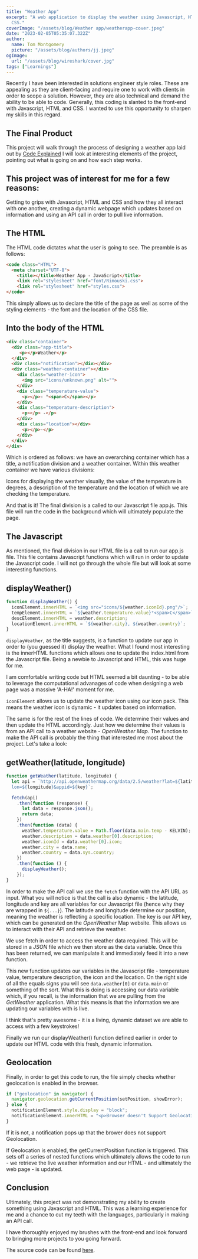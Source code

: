```yaml
---
title: "Weather App"
excerpt: "A web application to display the weather using Javascript, HTML and
  CSS."
coverImage: "/assets/blog/Weather app/weatherapp-cover.jpeg"
date: "2023-02-05T05:35:07.322Z"
author:
  name: Tom Montgomery
  picture: "/assets/blog/authors/jj.jpeg"
ogImage:
  url: "/assets/blog/wireshark/cover.jpg"
tags: ["Learnings"]
---
```


Recently I have been interested in solutions engineer style roles. These are appealing as they are client-facing and require one to work with clients in order to scope a solution. However, they are also technical and demand the ability to be able to code. Generally, this coding is slanted to the front-end with Javascript, HTML and CSS. I wanted to use this opportunity to sharpen my skills in this regard.

## The Final Product

This project will walk through the process of designing a weather app laid out by [Code Explained](https://www.youtube.com/watch?v=KqZGuzrY9D4) I will look at interesting elements of the project, pointing out what is going on and how each step works.

## This project was of interest for me for a few reasons:

Getting to grips with Javascript, HTML and CSS and how they all interact with one another, creating a dynamic webpage which updates based on information and using an API call in order to pull live information.

## The HTML

The HTML code dictates what the user is going to see. The preamble is as follows:

```html
<code class="HTML">
  <meta charset="UTF-8">
    <title></title>Weather App - JavaScript</title>
    <link rel="stylesheet" href="font/Rimouski.css">
    <link rel="stylesheet" href="styles.css">
</code>
```

This simply allows us to declare the title of the page as well as some of the styling elements - the font and the location of the CSS file.

## Into the body of the HTML

```html
<div class="container">
  <div class="app-title">
     <p></p>Weather</p>
  </div>
  <div class="notification"></div></div>
  <div class="weather-container"></div>
    <div class="weather-icon">
      <img src="icons/unknown.png" alt="">
    </div>
    <div class="temperature-value">
      <p></p>- °<span>C</span></p>
    </div>
    <div class="temperature-description">
      <p></p> -</p>
    </div>
    <div class="location"></div>
      <p></p>-</p>
    </div>
  </div>
</div>
```

Which is ordered as follows: we have an overarching container which has a title, a notification division and a weather container. Within this weather container we have various divisions:

Icons for displaying the weather visually, the value of the temperature in degrees, a description of the temperature and the location of which we are checking the temperature.

And that is it! The final division is a called to our Javascript file app.js. This file will run the code in the background which will ultimately populate the page.

## The Javascript

As mentioned, the final division in our HTML file is a call to run our app.js file. This file contains Javascript functions which will run in order to update the Javascript code. I will not go through the whole file but will look at some interesting functions.

## displayWeather()

```js
function displayWeather() {
  iconElement.innerHTML = `<img src="icons/${weather.iconId}.png"/>`;
  tempElement.innerHTML = `${weather.temperature.value}°<span>C</span>`;
  descElement.innerHTML = weather.description;
  locationElement.innerHTML = `${weather.city}, ${weather.country}`;
}
```

`displayWeather`, as the title suggests, is a function to update our app in order to (you guessed it) display the weather. What I found most interesting is the innerHTML functions which allows one to update the index.html from the Javascript file. Being a newbie to Javascript and HTML, this was huge for me.

I am comfortable writing code but HTML seemed a bit daunting - to be able to leverage the computational advanages of code when designing a web page was a massive 'A-HA!' moment for me.

`iconElement` allows us to update the weather icon using our icon pack. This means the weather icon is dynamic - it updates based on information.

The same is for the rest of the lines of code. We determine their values and then update the HTML accordingly. Just how we determine their values is from an API call to a weather website - _OpenWeather Map_. The function to make the API call is probably the thing that interested me most about the project. Let's take a look:

## getWeather(latitude, longitude)

```js
function getWeather(latitude, longitude) {
  let api = `http://api.openweathermap.org/data/2.5/weather?lat=${latitude}&
  lon=${longitude}&appid=${key}`;

  fetch(api)
    .then(function (response) {
      let data = response.json();
      return data;
    })
    .then(function (data) {
      weather.temperature.value = Math.floor(data.main.temp - KELVIN);
      weather.description = data.weather[0].description;
      weather.iconId = data.weather[0].icon;
      weather.city = data.name;
      weather.country = data.sys.country;
    })
    .then(function () {
      displayWeather();
    });
}
```

In order to make the API call we use the `fetch` function with the API URL as input. What you will notice is that the call is also dynamic - the latitude, longitude and key are all variables for our Javascript file (hence why they are wrapped in `${...}`). The latitude and longitude determine our position, meaning the weather is reflecting a specific location. The key is our API key, which can be generated on the _OpenWeather_ Map website. This allows us to interact with their API and retrieve the weather.

We use fetch in order to access the weather data required. This will be stored in a _JSON_ file which we then store as the data variable. Once this has been returned, we can manipulate it and immediately feed it into a new function.

This new function updates our variables in the Javascript file - temperature value, temperature description, the icon and the location. On the right side of all the equals signs you will see `data.weather[0]` or `data.main` or something of the sort. What this is doing is accessing our data variable which, if you recall, is the information that we are pulling from the _GetWeather_ application. What this means is that the information we are updating our variables with is live.

I think that's pretty awesome - it is a living, dynamic dataset we are able to access with a few keystrokes!

Finally we run our displayWeather() function defined earlier in order to update our HTML code with this fresh, dynamic information.

## Geolocation

Finally, in order to get this code to run, the file simply checks whether geolocation is enabled in the browser.

```js
if ("geolocation" in navigator) {
  navigator.geolocation.getCurrentPosition(setPosition, showError);
} else {
  notificationElement.style.display = "block";
  notificationElement.innerHTML = "<p>Browser doesn't Support Geolocation</p>";
}
```

If it is not, a notification pops up that the brower does not support Geolocation.

If Geolocation is enabled, the getCurrentPosition function is triggered. This sets off a series of nested functions which ultimately allows the code to run - we retrieve the live weather information and our HTML - and ultimately the web page - is updated.

## Conclusion

Ultimately, this project was not demonstrating my ability to create something using Javascript and HTML. This was a learning experience for me and a chance to cut my teeth with the languages, particularly in making an API call.

I have thoroughly enjoyed my brushes with the front-end and look forward to bringing more projects to you going forward.

The source code can be found [here](https://github.com/CodeExplainedRepo).
